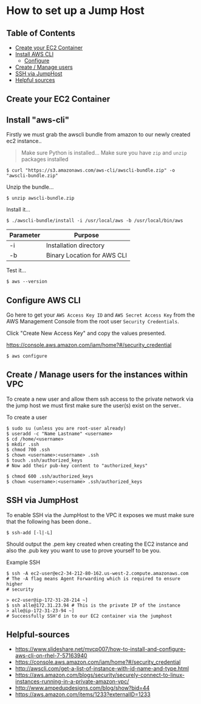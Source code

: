 How to set up a Jump Host
============================

## Table of Contents
* [Create your EC2 Container](create-your-ec2-container)
* [Install AWS CLI](install-aws-cli)
    * [Configure](configure-aws-cli)
* [Create / Manage users](create--manage-users-for-the-instances-within-vpc)
* [SSH via JumpHost](ssh-via-jumphost)
* [Helpful sources](helpful-sources)

## Create your EC2 Container

## Install "aws-cli"
Firstly we must grab the awscli bundle from amazon to our newly created
ec2 instance..
> Make sure Python is installed...
> Make sure you have `zip` and `unzip` packages installed

`$ curl "https://s3.amazonaws.com/aws-cli/awscli-bundle.zip" -o "awscli-bundle.zip"`


Unzip the bundle...

`$ unzip awscli-bundle.zip`

Install it...

`$ ./awscli-bundle/install -i /usr/local/aws -b /usr/local/bin/aws`


|  Parameter  |  Purpose                    |
|-------------|-----------------------------|
| -i          | Installation directory      |
| -b          | Binary Location for AWS CLI |


Test it...

`$ aws --version`


## Configure AWS CLI
Go here to get your `AWS Access Key ID` and `AWS Secret Access Key` from the
AWS Management Console from the root user `Security Credentials`.

Click "Create New Access Key" and copy the values presented.

https://console.aws.amazon.com/iam/home?#/security_credential

`$ aws configure`


## Create / Manage users for the instances within VPC
To create a new user and allow them ssh access to the private network via the
jump host we must first make sure the user(s) exist on the server..

To create a user
```
$ sudo su (unless you are root-user already)
$ useradd -c "Name Lastname" <username>
$ cd /home/<username>
$ mkdir .ssh
$ chmod 700 .ssh
$ chown <username>:<username> .ssh
$ touch .ssh/authorized_keys
# Now add their pub-key content to "authorized_keys"

$ chmod 600 .ssh/authorized_keys
$ chown <username>:<username> .ssh/authorized_keys
```


## SSH via JumpHost
To enable SSH via the JumpHost to the VPC it exposes we must make sure that
the following has been done..

```
$ ssh-add [-l|-L]
```
Should output the .pem key created when creating the EC2 instance and also
the .pub key you want to use to prove yourself to be you.


Example SSH
```
$ ssh -A ec2-user@ec2-34-212-80-162.us-west-2.compute.amazonaws.com
# The -A flag means Agent Forwarding which is required to ensure higher
# security

> ec2-user@ip-172-31-28-214 ~]
$ ssh alle@172.31.23.94 # This is the private IP of the instance
> alle@ip-172-31-23-94 ~]
# Successfully SSH'd in to our EC2 container via the jumphost
```


## Helpful-sources
- https://www.slideshare.net/mvcp007/how-to-install-and-configure-aws-cli-on-rhel-7-57163940
- https://console.aws.amazon.com/iam/home?#/security_credential
- http://awscli.com/get-a-list-of-instance-with-id-name-and-type.html
- https://aws.amazon.com/blogs/security/securely-connect-to-linux-instances-running-in-a-private-amazon-vpc/
- http://www.ampedupdesigns.com/blog/show?bid=44
- https://aws.amazon.com/items/1233?externalID=1233
